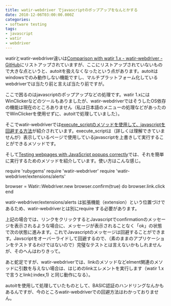 ```yaml
---
title: watir-webdriver でjavascriptのポップアップをなんとかする
date: 2010-12-06T03:00:00.000Z
categories:
- software testing
tags:
- javascript
- watir
- webdriver
---
```

watirとwatir-webdriver違いは[Comparison with watir 1.x - watir-webdriver - GitHub](https://github.com/jarib/watir-webdriver/wiki/Comparison-with-Watir-1.X)にリストアップされていますが、ここにリストアップされていないもので大きな点というと、autoitを扱えなくなったという点があります。autoitはwindowsでのみ動作しない機能ですし、マルチプラットフォーム化しているwebdriverでは当たり前と言えば当たり前ですが。

<!-- more -->

ここで困るのはjavascriptのポップアップなどの処理です。watir 1.xにはWinClickerなどのツールもありましたが、watir-webdriverではそうしたOS依存の機能は現在のところありません（私は日本語のメニューの処理などがあったのでWinClickerを使用せずに、autoitで処理していました）。

そこでwatir-webdriverでは[execute_scriptのメソッドを使用して、javascriptを回避する方法](http://watirmelon.com/2010/10/31/dismissing-pesky-javascript-dialogs-with-watir/)が紹介されています。execute_scriptは（詳しくは理解できていませんが）表示しているページで使用しているjavascriptを上書きして実行することができるメソッドです。

そして[Testing webpages with JavaScript popups correctly](http://www.itreallymatters.net/post/1482786902/testing-webpages-with-javascript-popups-correctly)では、それを簡単に実行するためのメソッドを紹介しています。使い方はこんな感じ。

require 'rubygems'
require 'watir-webdriver'
require 'watir-webdriver/extensions/alerts'

browser = Watir::Webdriver.new
browser.confirm(true) do
  browser.link.click
end

watir-webdriver/extensions/alerts は拡張機能（extension）という位置づけであるため、watir-webdriverとは別にrequire する必要があります。

上記の場合では、リンクをクリックするとJavascriptでconfirmationのメッセージを表示されるような場合に、メッセージが表示されることなく「ok」の状態で次の状態に進みます。これでJavascriptのメッセージは回避することができます。Javscriptをオーバーライドして回避するので、（素のままのアプリケーションをテストするわけではないので）完璧なテストとは言えないかもしれませんが、そのへんはわりきって。

あと蛇足ですが、watir-webdriverでは、linkのメソッドなどelment関連のメソッドに引数を与えない場合は、はじめのlinkエレメントを実行します（watir 1.xで言うとlink(:index,1) と同じ動作になる）。

autoitを使用して処理していたものとして、BASIC認証のハンドリングなんかもあるんですが、今のところwatir-webdriverでの回避方法はわかっておりません。
